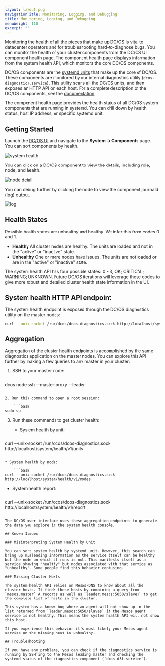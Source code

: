 ```yaml
---
layout: layout.pug
navigationTitle: Monitoring, Logging, and Debugging
title: Monitoring, Logging, and Debugging
menuWeight: 110
excerpt: ""
---
```

Monitoring the health of all the pieces that make up DC/OS is vital to datacenter operators and for troubleshooting hard-to-diagnose bugs. You can monitor the health of your cluster components from the DC/OS UI component health page. The component health page displays information from the system health API, which monitors the core DC/OS components.

DC/OS components are the [systemd units](https://www.freedesktop.org/wiki/Software/systemd/) that make up the core of DC/OS. These components are monitored by our internal diagnostics utility (`dcos-diagnostics.service`). This utility scans all the DC/OS units, and then exposes an HTTP API on each host. For a complete description of the DC/OS components, see the [documentation](/1.10/overview/architecture/components/).

The component health page provides the health status of all DC/OS system components that are running in systemd. You can drill down by health status, host IP address, or specific systemd unit.

## Getting Started

Launch the [DC/OS UI](/1.10/gui/) and navigate to the **System -> Components** page. You can sort components by health.

![system health](/1.10/img/component-system-view.png)

You can click on a DC/OS component to view the details, including role, node, and health.

![node detail](/1.10/img/component-node-detail.png)

You can debug further by clicking the node to view the component journald (log) output.

![log](/1.10/img/component-node-output.png)

## Health States

Possible health states are unhealthy and healthy. We infer this from codes 0 and 1.

* **Healthy** All cluster nodes are healthy. The units are loaded and not in the "active" or "inactive" state.
* **Unhealthy** One or more nodes have issues. The units are not loaded or are in the "active" or "inactive" state.

The system health API has four possible states: 0 - 3, OK; CRITICAL; WARNING; UNKNOWN. Future DC/OS iterations will leverage these codes to give more robust and detailed cluster health state information in the UI.

## System health HTTP API endpoint

The system health endpoint is exposed through the DC/OS diagnostics utility on the master nodes:

```bash
curl --unix-socket /run/dcos/dcos-diagnostics.sock http://localhost/system/health/v1
```

## Aggregation

Aggregation of the cluster health endpoints is accomplished by the same diagnostics application on the master nodes. You can explore this API further by making a few queries to any master in your cluster:

1. SSH to your master node:
    
    ```bash
dcos node ssh --master-proxy --leader
```

2. Run this command to open a root session:
    
    ```bash
sudo su -
```

3. Run these commands to get cluster health:
    
    * System health by unit:
        
        ```bash
curl --unix-socket /run/dcos/dcos-diagnostics.sock http://localhost/system/health/v1/units
```

* System health by node:
    
    ```bash
curl --unix-socket /run/dcos/dcos-diagnostics.sock http://localhost/system/health/v1/nodes
```

* System health report:
    
    ```bash
curl --unix-socket /run/dcos/dcos-diagnostics.sock http://localhost/system/health/v1/report
```

The DC/OS user interface uses these aggregation endpoints to generate the data you explore in the system health console.

## Known Issues

### Misinterpreting System Health by Unit

You can sort system health by systemd unit. However, this search can bring up misleading information as the service itself can be healthy but the node on which it runs is not. This manifests itself as a service showing "healthy" but nodes associated with that service as "unhealthy". Some people find this behavior confusing.

### Missing Cluster Hosts

The system health API relies on Mesos-DNS to know about all the cluster hosts. It finds these hosts by combining a query from `mesos.master` A records as well as `leader.mesos:5050/slaves` to get the complete list of hosts in the cluster.

This system has a known bug where an agent will not show up in the list returned from `leader.mesos:5050/slaves` if the Mesos agent service is not healthy. This means the system health API will not show this host.

If you experience this behavior it's most likely your Mesos agent service on the missing host is unhealthy.

## Troubleshooting

If you have any problems, you can check if the diagnostics service is running by SSH’ing to the Mesos leading master and checking the systemd status of the diagnostics component (`dcos-d3t.service`).